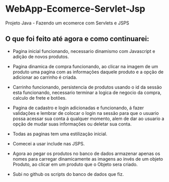 # WebApp-Ecomerce-Servlet-Jsp
Projeto Java - Fazendo um ecomerce com Servlets e JSPS


## O que foi feito até agora e como continuarei:

- Pagina inicial funcionando, necessario dinamismo com Javascript e adição de novos produtos.

- Pagina dinamica de compra funcionando, ao clicar na imagem de um produto uma pagina com as informações daquele produto e a opção de adicionar ao carrinho é criada.

- Carrinho funcionando, persistencia de produtos usando o id da sessão esta funcionando, necessario terminar a logica de negocio da compra, calculo de frete e botões.

- Pagina de cadastro e login adicionadas e funcionando, á fazer validações e lembrar de colocar o login na sessão para que o usuario possa acessar sua conta á qualquer momento, alem de dar ao usuario a opção de mudar suas informações ou deletar sua conta.

- Todas as paginas tem uma estilização inicial.

- Comecei a usar include nas JSPS.

- Agora ao pegar os produtos no banco de dados armazenar apenas os nomes para carregar dinamicamente as imagens ao invés de um objeto Produto, ao clicar em um produto que o Objeto sera criado.

- Subi no github os scripts do banco de dados que fiz.